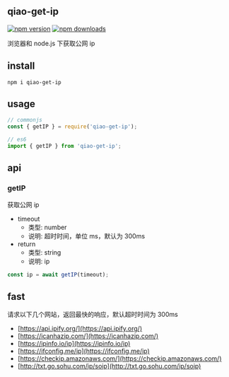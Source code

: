 ## qiao-get-ip

[![npm version](https://img.shields.io/npm/v/qiao-get-ip.svg?style=flat-square)](https://www.npmjs.org/package/qiao-get-ip)
[![npm downloads](https://img.shields.io/npm/dm/qiao-get-ip.svg?style=flat-square)](https://npm-stat.com/charts.html?package=qiao-get-ip)

浏览器和 node.js 下获取公网 ip

## install

```shell
npm i qiao-get-ip
```

## usage

```javascript
// commonjs
const { getIP } = require('qiao-get-ip');

// es6
import { getIP } from 'qiao-get-ip';
```

## api

### getIP

获取公网 ip

- timeout
  - 类型: number
  - 说明: 超时时间，单位 ms，默认为 300ms
- return
  - 类型: string
  - 说明: ip

```javascript
const ip = await getIP(timeout);
```

## fast

请求以下几个网站，返回最快的响应，默认超时时间为 300ms

- [https://api.ipify.org/](https://api.ipify.org/)
- [https://icanhazip.com/](https://icanhazip.com/)
- [https://ipinfo.io/ip](https://ipinfo.io/ip)
- [https://ifconfig.me/ip](https://ifconfig.me/ip)
- [https://checkip.amazonaws.com/](https://checkip.amazonaws.com/)
- [http://txt.go.sohu.com/ip/soip](http://txt.go.sohu.com/ip/soip)
